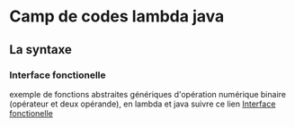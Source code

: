 # Camp de codes lambda java

## La syntaxe

### Interface fonctionelle

exemple de fonctions abstraites génériques d'opération numérique binaire (opérateur et deux opérande), en lambda et java suivre ce lien [Interface fonctionelle](InterfaceFonction)